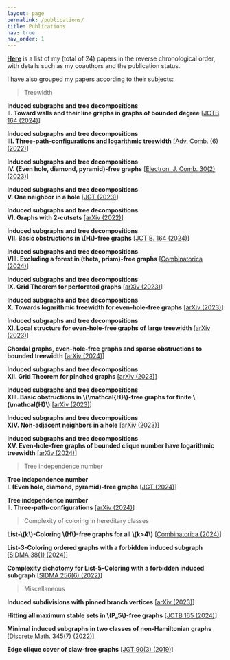 ```yaml
---
layout: page
permalink: /publications/
title: Publications
nav: true
nav_order: 1
---
```



**<a href="{{ 'Publications.pdf' | prepend: 'assets/pdf/' | relative_url}}" target="_blank" rel="noopener noreferrer">Here</a>** is a list of my (total of 24) papers in the reverse chronological order, with details such as my coauthors and the publication status.

I have also grouped my papers according to their subjects:

> Treewidth

**Induced subgraphs and tree decompositions\
II. Toward walls and their line graphs in graphs of bounded degree** [<a href='https://www.sciencedirect.com/science/article/pii/S0095895623000862?dgcid=author'>JCTB 164 (2024)</a>]

**Induced subgraphs and tree decompositions\
III. Three-path-configurations and logarithmic treewidth** [<a href='https://www.advancesincombinatorics.com/article/38089-induced-subgraphs-and-tree-decompositions-iii-three-path-configurations-and-logarithmic-treewidth'>Adv. Comb. (6) (2022)</a>]

**Induced subgraphs and tree decompositions\
IV. (Even hole, diamond, pyramid)-free graphs** [<a href='https://www.combinatorics.org/ojs/index.php/eljc/article/view/v30i2p42'>Electron. J. Comb. 30(2) (2023)</a>]

**Induced subgraphs and tree decompositions\
V. One neighbor in a hole** [<a href='https://onlinelibrary.wiley.com/doi/full/10.1002/jgt.23055'>JGT (2023)</a>]

**Induced subgraphs and tree decompositions\
VI. Graphs with 2-cutsets** [<a href='https://arxiv.org/pdf/2207.05538.pdf'>arXiv (2022)</a>]

**Induced subgraphs and tree decompositions\
VII. Basic obstructions in \\(H\\)-free graphs** [<a href='https://www.sciencedirect.com/science/article/pii/S0095895623000904'>JCT B. 164 (2024)</a>]

**Induced subgraphs and tree decompositions\
VIII. Excluding a forest in (theta, prism)-free graphs** [<a href='https://link.springer.com/article/10.1007/s00493-024-00097-0'>Combinatorica (2024)</a>]

**Induced subgraphs and tree decompositions\
IX. Grid Theorem for perforated graphs** [<a href='https://arxiv.org/pdf/2305.15615.pdf'>arXiv (2023)</a>]

**Induced subgraphs and tree decompositions\
X. Towards logarithmic treewidth for even-hole-free graphs** [<a href='https://arxiv.org/pdf/2307.13684.pdf'>arXiv (2023)</a>]

**Induced subgraphs and tree decompositions\
XI. Local structure for even-hole-free graphs of large treewidth** [<a href='https://arxiv.org/pdf/2309.04390.pdf'>arXiv (2023)</a>]

**Chordal graphs, even-hole-free graphs and sparse obstructions to bounded treewidth** [<a href='https://arxiv.org/pdf/2401.01299.pdf'>arXiv (2024)</a>]

**Induced subgraphs and tree decompositions\
XII. Grid Theorem for pinched graphs** [<a href='https://arxiv.org/pdf/2309.12227.pdf'>arXiv (2023)</a>]

**Induced subgraphs and tree decompositions\
XIII. Basic obstructions in \\(\mathcal{H}\\)-free graphs for finite \\(\mathcal{H}\\)** [<a href='https://arxiv.org/pdf/2311.05066.pdf'>arXiv (2023)</a>]

**Induced subgraphs and tree decompositions\
XIV. Non-adjacent neighbors in a hole** [<a href='https://arxiv.org/pdf/2311.05719.pdf'>arXiv (2023)</a>]

**Induced subgraphs and tree decompositions\
XV. Even-hole-free graphs of bounded clique number have logarithmic treewidth** [<a href='https://arxiv.org/pdf/2402.14211.pdf'>arXiv (2024)</a>]

> Tree independence number

**Tree independence number\
I. (Even hole, diamond, pyramid)-free graphs** [<a href='https://onlinelibrary.wiley.com/doi/10.1002/jgt.23104'>JGT (2024)</a>]

**Tree independence number\
II. Three-path-configurations** [<a href='https://arxiv.org/pdf/2405.00265'>arXiv (2024)</a>]




> Complexity of coloring in hereditary classes

**List-\\(k\\)-Coloring \\(H\\)-free graphs for all \\(k>4\\)** [<a href='[https://link.springer.com/article/10.1007/s00493-024-00106-2?utm_source=rct_congratemailt](https://link.springer.com/article/10.1007/s00493-024-00106-2)'>Combinatorica (2024)</a>]

**List-3-Coloring ordered graphs with a forbidden induced subgraph** [<a href='https://epubs.siam.org/doi/10.1137/22M1515768'>SIDMA 38(1) (2024)</a>]

**Complexity dichotomy for List-5-Coloring with a forbidden induced subgraph** [<a href='https://epubs.siam.org/doi/abs/10.1137/21M1443352'>SIDMA 256(6) (2022)</a>]


> Miscellaneous

**Induced subdivisions with pinned branch vertices** [<a href='https://arxiv.org/pdf/2308.01502.pdf'>arXiv (2023)</a>]

**Hitting all maximum stable sets in \\(P\_5\\)-free graphs** [<a href='https://www.sciencedirect.com/science/article/pii/S0095895623000990?dgcid=author'>JCTB 165 (2024)</a>]

**Minimal induced subgraphs in two classes of non-Hamiltonian graphs** [<a href='https://www.sciencedirect.com/science/article/pii/S0012365X22000759?dgcid=coauthor'>Discrete Math. 345(7) (2022)</a>]

**Edge clique cover of claw-free graphs** [<a href='https://onlinelibrary.wiley.com/doi/10.1002/jgt.22403'>JGT 90(3) (2019)</a>]
